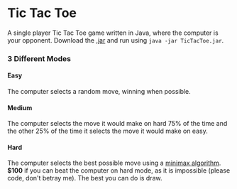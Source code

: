 Tic Tac Toe
=
A single player Tic Tac Toe game written in Java, where the computer is your opponent. Download the [.jar](https://github.com/dummycode/TicTacToe/raw/develop/Java/out/TicTacToe.jar) and run using `java -jar TicTacToe.jar`.
### 3 Different Modes
#### Easy
The computer selects a random move, winning when possible.

#### Medium
The computer selects the move it would make on hard 75% of the time and the other 25% of the time it selects the move it would make on easy.

#### Hard
The computer selects the best possible move using a [minimax algorithm](https://en.wikipedia.org/wiki/Minimax). **$100** if you can beat the computer on hard mode, as it is impossible (please code, don't betray me). The best you can do is draw.

